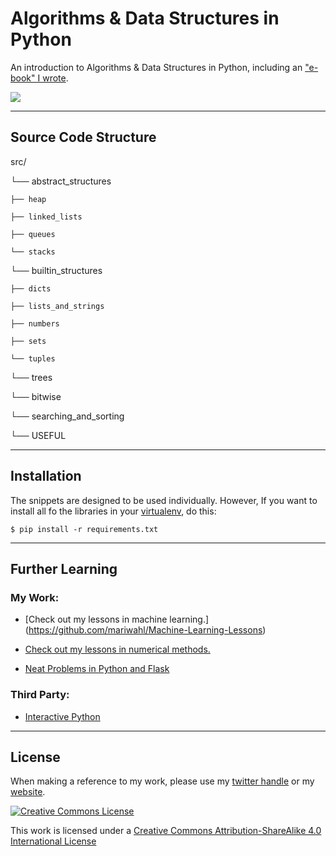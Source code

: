 #  Algorithms & Data Structures in Python

An introduction to Algorithms & Data Structures in Python, including an ["e-book" I wrote](http://mariwahl.us/docs/algorithms_in_python.pdf).

![](http://i.imgur.com/XruamX1.png)

---
## Source Code Structure


src/

└── abstract_structures

    ├── heap

    ├── linked_lists

    ├── queues

    └── stacks

└── builtin_structures

    ├── dicts

    ├── lists_and_strings

    ├── numbers

    ├── sets

    └── tuples

└── trees

└── bitwise

└── searching_and_sorting

└── USEFUL


----
## Installation

The snippets are designed to be used individually. However, If you want  to install all fo the libraries in your [virtualenv](https://coderwall.com/p/8-aeka), do this:

```
$ pip install -r requirements.txt
```


----
## Further Learning

### My Work:

* [Check out my lessons in machine learning.] (https://github.com/mariwahl/Machine-Learning-Lessons)



* [Check out my lessons in numerical methods.](https://github.com/mariwahl/Numerical-Methods-for-Physics)


* [Neat Problems in Python and Flask](https://github.com/mariwahl/Neat-Problems-in-Python-and-Flask)

### Third Party:

* [Interactive Python](http://interactivepython.org/)


----
## License

When making a reference to my work, please use my [twitter handle](https://twitter.com/_b_t_3_) or my [website](http://bt3gl.github.io/index.html).

<a rel="license" href="http://creativecommons.org/licenses/by-sa/4.0/"><img alt="Creative Commons License" style="border-width:0" src="http://i.creativecommons.org/l/by-sa/4.0/88x31.png" /></a><br />

This work is licensed under a [Creative Commons Attribution-ShareAlike 4.0 International License](http://creativecommons.org/licenses/by-sa/4.0/)


